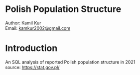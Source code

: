 # Polish Population Structure
Author: Kamil Kur <br/>
Email: kamkur2002@gmail.com

# Introduction
An SQL analysis of reported Polish population structure in 2021 <br/>
source: https://stat.gov.pl/


